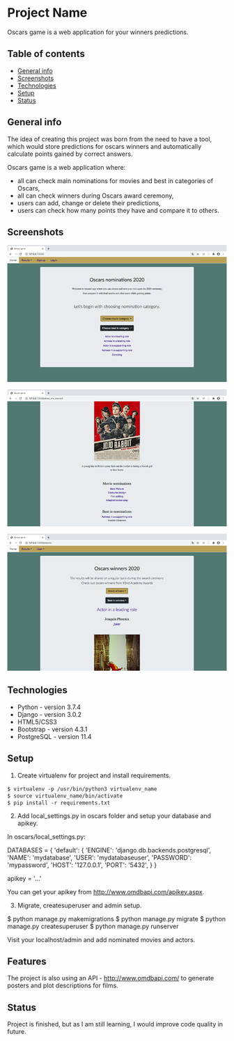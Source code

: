 
# Project Name
Oscars game is a web application for your winners predictions.

## Table of contents
* [General info](#general-info)
* [Screenshots](#screenshots)
* [Technologies](#technologies)
* [Setup](#setup)
* [Status](#status)

## General info
The idea of creating this project was born from the need to have a tool, which would store predictions for oscars winners and automatically calculate points gained by correct answers. 

Oscars game is a web application where:
- all can check main nominations for movies and best in categories of Oscars,
- all can check winners during Oscars award ceremony,
- users can add, change or delete their predictions,
- users can check how many points they have and compare it to others.

## Screenshots

![](oscars_screens/home_page.png)


![](oscars_screens/movie_details.png)


![](oscars_screens/winners.png)

## Technologies
* Python - version 3.7.4
* Django - version 3.0.2
* HTML5/CSS3
* Bootstrap - version 4.3.1
* PostgreSQL - version 11.4

## Setup
1. Create virtualenv for project and install requirements.
```
$ virtualenv -p /usr/bin/python3 virtualenv_name
$ source virtualenv_name/bin/activate
$ pip install -r requirements.txt
```
2. Add local_settings.py in oscars folder and setup your database and apikey.

In oscars/local_settings.py:

DATABASES = {
    'default': {
        'ENGINE': 'django.db.backends.postgresql',
        'NAME': 'mydatabase',
        'USER': 'mydatabaseuser',
        'PASSWORD': 'mypassword',
        'HOST': '127.0.0.1',
        'PORT': '5432',
    }
}

apikey = '...'

You can get your apikey from http://www.omdbapi.com/apikey.aspx.

3. Migrate, createsuperuser and admin setup.

$ python manage.py makemigrations
$ python manage.py migrate
$ python manage.py createsuperuser
$ python manage.py runserver

Visit your localhost/admin and add nominated movies and actors.

## Features
The project is also using an API - http://www.omdbapi.com/ to generate posters and plot descriptions for films.

## Status
Project is finished, but as I am still learning, I would improve code quality in future. 
